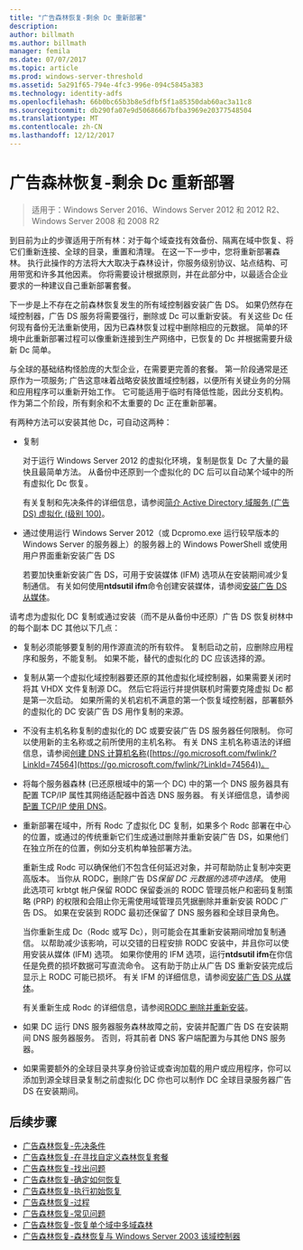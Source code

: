 ```yaml
---
title: "广告森林恢复-剩余 Dc 重新部署"
description: 
author: billmath
ms.author: billmath
manager: femila
ms.date: 07/07/2017
ms.topic: article
ms.prod: windows-server-threshold
ms.assetid: 5a291f65-794e-4fc3-996e-094c5845a383
ms.technology: identity-adfs
ms.openlocfilehash: 66b0bc65b3b8e5dfbf5f1a85350dab60ac3a11c8
ms.sourcegitcommit: db290fa07e9d50686667bfba3969e20377548504
ms.translationtype: MT
ms.contentlocale: zh-CN
ms.lasthandoff: 12/12/2017
---
```

# <a name="ad-forest-recovery---redeploy-remaining-dcs"></a>广告森林恢复-剩余 Dc 重新部署

>适用于：Windows Server 2016、Windows Server 2012 和 2012 R2、Windows Server 2008 和 2008 R2

 到目前为止的步骤适用于所有林：对于每个域查找有效备份、隔离在域中恢复、将它们重新连接、全球的目录，重置和清理。 在这一下一步中，您将重新部署森林。 执行此操作的方法将大大取决于森林设计，你服务级别协议、站点结构、可用带宽和许多其他因素。 你将需要设计根据原则，并在此部分中，以最适合企业要求的一种建议自己重新部署套餐。  
  
 下一步是上不存在之前森林恢复发生的所有域控制器安装广告 DS。 如果仍然存在域控制器，广告 DS 服务将需要强行，删除或 Dc 可以重新安装。 有关这些 Dc 任何现有备份无法重新使用，因为已森林恢复过程中删除相应的元数据。 简单的环境中此重新部署过程可以像重新连接到生产网络中，已恢复的 Dc 并根据需要升级新 Dc 简单。  
  
 与全球的基础结构怪脸庞的大型企业，在需要更完善的套餐。 第一阶段通常是还原作为一项服务; 广告这意味着战略安装放置域控制器，以便所有关键业务的分隔和应用程序可以重新开始工作。 它可能适用于临时有降低性能，因此分支机构。 作为第二个阶段，所有剩余和不太重要的 Dc 正在重新部署。  
  
 有两种方法可以安装其他 Dc，可自动这两种：  
  
-   复制  
  
     对于运行 Windows Server 2012 的虚拟化环境，复制是恢复 Dc 了大量的最快且最简单方法。 从备份中还原到一个虚拟化的 DC 后可以自动某个域中的所有虚拟化 Dc 恢复。  
  
     有关复制和先决条件的详细信息，请参阅[简介 Active Directory 域服务 (广告 DS) 虚拟化 (级别 100)](https://technet.microsoft.com/library/hh831734.aspx)。  
  
-   通过使用运行 Windows Server 2012（或 Dcpromo.exe 运行较早版本的 Windows Server 的服务器上）的服务器上的 Windows PowerShell 或使用用户界面重新安装广告 DS  
  
     若要加快重新安装广告 DS，可用于安装媒体 (IFM) 选项从在安装期间减少复制通信。 有关如何使用**ntdsutil ifm**命令创建安装媒体，请参阅[安装广告 DS 从媒体](https://technet.microsoft.com/library/cc770654\(WS.10\).aspx)。  
  
 请考虑为虚拟化 DC 复制或通过安装（而不是从备份中还原）广告 DS 恢复树林中的每个副本 DC 其他以下几点：  
  
-   复制必须能够要复制的用作源直流的所有软件。 复制启动之前，应删除应用程序和服务，不能复制。 如果不能，替代的虚拟化的 DC 应该选择的源。  
  
-   复制从第一个虚拟化域控制器要还原的其他虚拟化域控制器，如果需要关闭时将其 VHDX 文件复制源 DC。 然后它将运行并提供联机时需要克隆虚拟 Dc 都是第一次启动。 如果所需的关机宕机不满意的第一个恢复域控制器，部署额外的虚拟化的 DC 安装广告 DS 用作复制的来源。  
  
-   不没有主机名称复制的虚拟化的 DC 或要安装广告 DS 服务器任何限制。 你可以使用新的主名称或之前所使用的主机名称。 有关 DNS 主机名称语法的详细信息，请参阅[创建 DNS 计算机名称](https://technet.microsoft.com/library/cc785282.aspx)([https://go.microsoft.com/fwlink/?LinkId=74564](https://go.microsoft.com/fwlink/?LinkId=74564))。  
  
-   将每个服务器森林 (已还原根域中的第一个 DC) 中的第一个 DNS 服务器具有配置 TCP/IP 属性其网络适配器中首选 DNS 服务器。 有关详细信息，请参阅[配置 TCP/IP 使用 DNS](https://technet.microsoft.com/library/cc779282.aspx)。  
  
-   重新部署在域中，所有 Rodc 了虚拟化 DC 复制，如果多个 Rodc 部署在中心的位置，或通过的传统重新它们生成通过删除并重新安装广告 DS，如果他们在独立所在的位置，例如分支机构单独部署方法。  
  
     重新生成 Rodc 可以确保他们不包含任何延迟对象，并可帮助防止复制冲突更高版本。 当你从 RODC，删除广告 DS*保留 DC 元数据的选项中选择*。 使用此选项可 krbtgt 帐户保留 RODC 保留委派的 RODC 管理员帐户和密码复制策略 (PRP) 的权限和会阻止你无需使用域管理员凭据删除并重新安装 RODC 广告 DS。 如果在安装到 RODC 最初还保留了 DNS 服务器和全球目录角色。  
  
     当你重新生成 Dc（Rodc 或写 Dc），则可能会在其重新安装期间增加复制通信。 以帮助减少该影响，可以交错的日程安排 RODC 安装中，并且你可以使用安装从媒体 (IFM) 选项。 如果你使用的 IFM 选项，运行**ntdsutil ifm**在你信任是免费的损坏数据可写直流命令。 这有助于防止从广告 DS 重新安装完成后显示上 RODC 可能已损坏。 有关 IFM 的详细信息，请参阅[安装广告 DS 从媒体](https://technet.microsoft.com/library/cc770654\(WS.10\).aspx)。  
  
     有关重新生成 Rodc 的详细信息，请参阅[RODC 删除并重新安装](https://technet.microsoft.com/library/cc835490\(WS.10\).aspx)。  
  
-   如果 DC 运行 DNS 服务器服务森林故障之前，安装并配置广告 DS 在安装期间 DNS 服务器服务。 否则，将其前者 DNS 客户端配置为与其他 DNS 服务器。  
  
-   如果需要额外的全球目录共享身份验证或查询加载的用户或应用程序，你可以添加到源全球目录复制之前虚拟化 DC 你也可以制作 DC 全球目录服务器广告 DS 在安装期间。  
  
## <a name="next-steps"></a>后续步骤
-   [广告森林恢复-先决条件](AD-Forest-Recovery-Prerequisties.md)  
-   [广告森林恢复-在寻找自定义森林恢复套餐](AD-Forest-Recovery-Devising-a-Plan.md)  
- [广告森林恢复-找出问题](AD-Forest-Recovery-Identify-the-Problem.md)
-   [广告森林恢复-确定如何恢复](AD-Forest-Recovery-Determine-how-to-Recover.md)
-   [广告森林恢复-执行初始恢复](AD-Forest-Recovery-Perform-initial-recovery.md)  
-   [广告森林恢复-过程](AD-Forest-Recovery-Procedures.md)  
-   [广告森林恢复-常见问题](AD-Forest-Recovery-FAQ.md)  
-   [广告森林恢复-恢复单个域中多域森林](AD-Forest-Recovery-Single-Domain-in-Multidomain-Recovery.md)  
-   [广告森林恢复-森林恢复与 Windows Server 2003 该域控制器](AD-Forest-Recovery-Windows-Server-2003.md)  